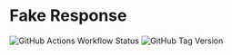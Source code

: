 # Fake Response

![GitHub Actions Workflow Status](https://img.shields.io/github/actions/workflow/status/damonjames/fake-response/ci.yml)
![GitHub Tag Version](https://img.shields.io/github/v/tag/DamonJames/fake-response)
